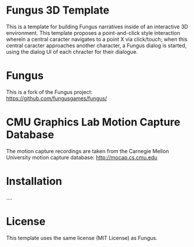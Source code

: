 Fungus 3D Template
==================
This is a template for building Fungus narratives inside of an interactive 3D environment. This template proposes a point-and-click style interaction wherein a central caracter navigates to a point X via click/touch; when this central caracter approaches another character, a Fungus dialog is started, using the dialog UI of each chracter for their dialogue.

Fungus
======
This is a fork of the Fungus project:
https://github.com/fungusgames/fungus/


CMU Graphics Lab Motion Capture Database 
========================================
The motion capture recordings are taken from the Carnegie Mellon University motion capture database:
http://mocap.cs.cmu.edu

Installation
============
....

License
=======
This template uses the same license (MIT License) as Fungus.

